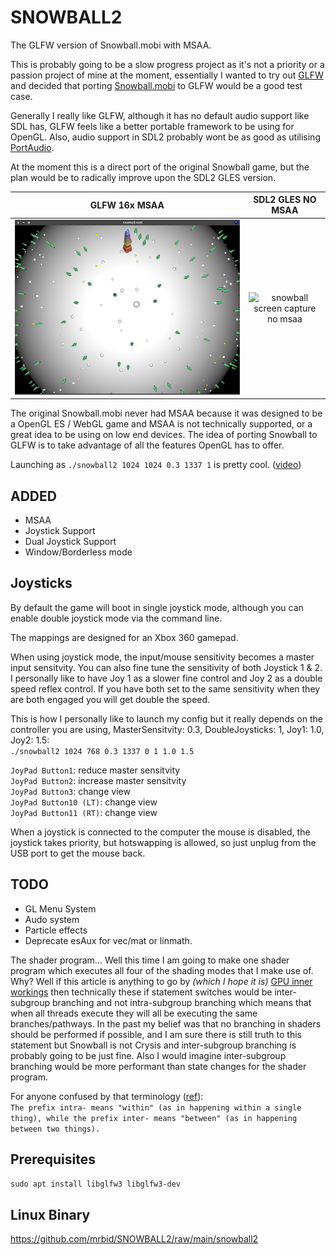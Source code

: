 # SNOWBALL2
The GLFW version of Snowball.mobi with MSAA.

This is probably going to be a slow progress project as it's not a priority or a passion project of mine at the moment, essentially I wanted to try out [GLFW](https://www.glfw.org/) and decided that porting [Snowball.mobi](https://github.com/mrbid/Snowball.mobi) to GLFW would be a good test case.

Generally I really like GLFW, although it has no default audio support like SDL has, GLFW feels like a better portable framework to be using for OpenGL. Also, audio support in SDL2 probably wont be as good as utilising [PortAudio](http://www.portaudio.com/).

At the moment this is a direct port of the original Snowball game, but the plan would be to radically improve upon the SDL2 GLES version.

GLFW 16x MSAA | SDL2 GLES NO MSAA
:-------------------------:|:-------------------------:
![snowball screen capture 16x msaa](screenshot.png) | ![snowball screen capture no msaa](https://dashboard.snapcraft.io/site_media/appmedia/2021/09/Screenshot_2021-09-26_11-15-10.png)

The original Snowball.mobi never had MSAA because it was designed to be a OpenGL ES / WebGL game and MSAA is not technically supported, or a great idea to be using on low end devices. The idea of porting Snowball to GLFW is to take advantage of all the features OpenGL has to offer.

Launching as `./snowball2 1024 1024 0.3 1337 1` is pretty cool. ([video](https://youtu.be/n424i-7_4Zw))

## ADDED
- MSAA
- Joystick Support
- Dual Joystick Support
- Window/Borderless mode

## Joysticks
By default the game will boot in single joystick mode, although you can enable double joystick mode via the command line.

The mappings are designed for an Xbox 360 gamepad.

When using joystick mode, the input/mouse sensitivity becomes a master input sensitvity. You can also fine tune the sensitivity of both Joystick 1 & 2. I personally like to have Joy 1 as a slower fine control and Joy 2 as a double speed reflex control. If you have both set to the same sensitivity when they are both engaged you will get double the speed.

This is how I personally like to launch my config but it really depends on the controller you are using, MasterSensitvity: 0.3, DoubleJoysticks: 1, Joy1: 1.0, Joy2: 1.5:<br>
`./snowball2 1024 768 0.3 1337 0 1 1.0 1.5`

`JoyPad Button1`: reduce master sensitvity<br>
`JoyPad Button2`: increase master sensitvity<br>
`JoyPad Button3`: change view<br>
`JoyPad Button10 (LT)`: change view<br>
`JoyPad Button11 (RT)`: change view

When a joystick is connected to the computer the mouse is disabled, the joystick takes priority, but hotswapping is allowed, so just unplug from the USB port to get the mouse back.

## TODO
- GL Menu System
- Audo system
- Particle effects
- Deprecate esAux for vec/mat or linmath.

The shader program... Well this time I am going to make one shader program which executes all four of the shading modes that I make use of. Why? Well if this article is anything to go by _(which I hope it is)_ [GPU inner workings](https://vksegfault.github.io/posts/gentle-intro-gpu-inner-workings/) then technically these if statement switches would be inter-subgroup branching and not intra-subgroup branching which means that when all threads execute they will all be executing the same branches/pathways. In the past my belief was that no branching in shaders should be performed if possible, and I am sure there is still truth to this statement but Snowball is not Crysis and inter-subgroup branching is probably going to be just fine. Also I would imagine inter-subgroup branching would be more performant than state changes for the shader program.

For anyone confused by that terminology ([ref](https://www.merriam-webster.com/words-at-play/intra-and-inter-usage)):<br>
`The prefix intra- means "within" (as in happening within a single thing), while the prefix inter- means "between" (as in happening between two things).`

## Prerequisites
`sudo apt install libglfw3 libglfw3-dev`

## Linux Binary
https://github.com/mrbid/SNOWBALL2/raw/main/snowball2
